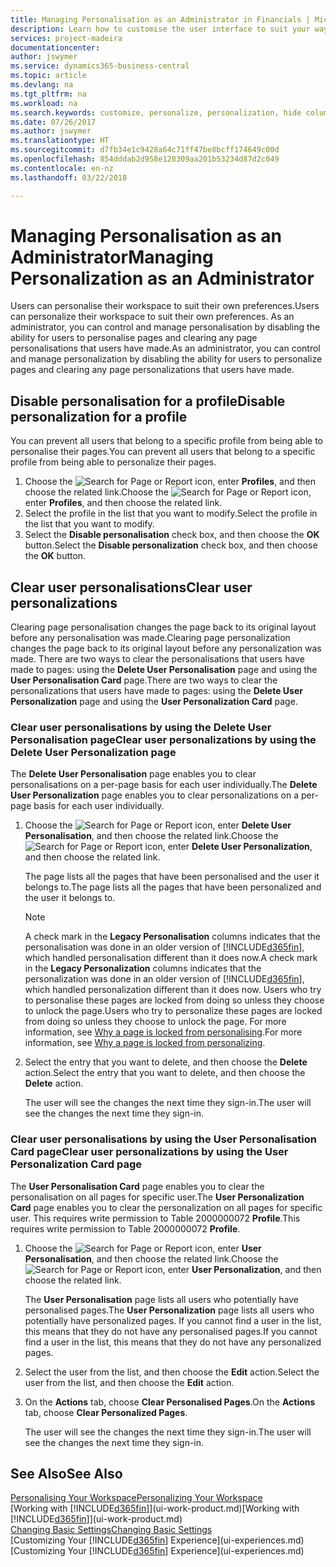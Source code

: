 ```yaml
---
title: Managing Personalisation as an Administrator in Financials | Microsoft Docs
description: Learn how to customise the user interface to suit your way of working.
services: project-madeira
documentationcenter: 
author: jswymer
ms.service: dynamics365-business-central
ms.topic: article
ms.devlang: na
ms.tgt_pltfrm: na
ms.workload: na
ms.search.keywords: customize, personalize, personalization, hide columns, remove fields, move fields
ms.date: 07/26/2017
ms.author: jswymer
ms.translationtype: HT
ms.sourcegitcommit: d7fb34e1c9428a64c71ff47be8bcff174649c00d
ms.openlocfilehash: 854dddab2d958e128309aa201b53234d87d2c049
ms.contentlocale: en-nz
ms.lasthandoff: 03/22/2018

---
```

# <a name="managing-personalization-as-an-administrator"></a><span data-ttu-id="ef995-103">Managing Personalisation as an Administrator</span><span class="sxs-lookup"><span data-stu-id="ef995-103">Managing Personalization as an Administrator</span></span>
<!--NAV in the Web client-->
<span data-ttu-id="ef995-104">Users can personalise their workspace to suit their own preferences.</span><span class="sxs-lookup"><span data-stu-id="ef995-104">Users can personalize their workspace to suit their own preferences.</span></span> <span data-ttu-id="ef995-105">As an administrator, you can control and manage personalisation by disabling the ability for users to personalise pages and clearing any page personalisations that users have made.</span><span class="sxs-lookup"><span data-stu-id="ef995-105">As an administrator, you can control and manage personalization by disabling the ability for users to personalize pages and clearing any page personalizations that users have made.</span></span>

## <a name="disable-personalization-for-a-profile"></a><span data-ttu-id="ef995-106">Disable personalisation for a profile</span><span class="sxs-lookup"><span data-stu-id="ef995-106">Disable personalization for a profile</span></span>
<span data-ttu-id="ef995-107">You can prevent all users that belong to a specific profile from being able to personalise their pages.</span><span class="sxs-lookup"><span data-stu-id="ef995-107">You can prevent all users that belong to a specific profile from being able to personalize their pages.</span></span>
1.  <span data-ttu-id="ef995-108">Choose the ![Search for Page or Report](media/ui-search/search_small.png "Search for Page or Report icon") icon, enter **Profiles**, and then choose the related link.</span><span class="sxs-lookup"><span data-stu-id="ef995-108">Choose the ![Search for Page or Report](media/ui-search/search_small.png "Search for Page or Report icon") icon, enter **Profiles**, and then choose the related link.</span></span>
2.  <span data-ttu-id="ef995-109">Select the profile in the list that you want to modify.</span><span class="sxs-lookup"><span data-stu-id="ef995-109">Select the profile in the list that you want to modify.</span></span>
3. <span data-ttu-id="ef995-110">Select the **Disable personalisation** check box, and then choose the **OK** button.</span><span class="sxs-lookup"><span data-stu-id="ef995-110">Select the **Disable personalization** check box, and then choose the **OK** button.</span></span>

## <a name="clear-user-personalizations"></a><span data-ttu-id="ef995-111">Clear user personalisations</span><span class="sxs-lookup"><span data-stu-id="ef995-111">Clear user personalizations</span></span>

<span data-ttu-id="ef995-112">Clearing page personalisation changes the page back to its original layout before any personalisation was made.</span><span class="sxs-lookup"><span data-stu-id="ef995-112">Clearing page personalization changes the page back to its original layout before any personalization was made.</span></span> <span data-ttu-id="ef995-113">There are two ways to clear the personalisations that users have made to pages: using the **Delete User Personalisation** page and using the **User Personalisation Card** page.</span><span class="sxs-lookup"><span data-stu-id="ef995-113">There are two ways to clear the personalizations that users have made to pages: using the **Delete User Personalization** page and using the **User Personalization Card** page.</span></span>

### <a name="clear-user-personalizations-by-using-the-delete-user-personalization-page"></a><span data-ttu-id="ef995-114">Clear user personalisations by using the Delete User Personalisation page</span><span class="sxs-lookup"><span data-stu-id="ef995-114">Clear user personalizations by using the Delete User Personalization page</span></span>

<span data-ttu-id="ef995-115">The **Delete User Personalisation** page enables you to clear personalisations on a per-page basis for each user individually.</span><span class="sxs-lookup"><span data-stu-id="ef995-115">The **Delete User Personalization** page enables you to clear personalizations on a per-page basis for each user individually.</span></span>

1.  <span data-ttu-id="ef995-116">Choose the ![Search for Page or Report](media/ui-search/search_small.png "Search for Page or Report icon") icon, enter **Delete User Personalisation**, and then choose the related link.</span><span class="sxs-lookup"><span data-stu-id="ef995-116">Choose the ![Search for Page or Report](media/ui-search/search_small.png "Search for Page or Report icon") icon, enter **Delete User Personalization**, and then choose the related link.</span></span>

    <span data-ttu-id="ef995-117">The page lists all the pages that have been personalised and the user it belongs to.</span><span class="sxs-lookup"><span data-stu-id="ef995-117">The page lists all the pages that have been personalized and the user it belongs to.</span></span>

    >[!NOTE]
    > <span data-ttu-id="ef995-118">A check mark in the **Legacy Personalisation** columns indicates that the personalisation was done in an older version of [!INCLUDE[d365fin](includes/d365fin_md.md)], which handled personalisation different than it does now.</span><span class="sxs-lookup"><span data-stu-id="ef995-118">A check mark in the **Legacy Personalization** columns indicates that the personalization was done in an older version of [!INCLUDE[d365fin](includes/d365fin_md.md)], which handled personalization different than it does now.</span></span> <span data-ttu-id="ef995-119">Users who try to personalise these pages are locked from doing so unless they choose to unlock the page.</span><span class="sxs-lookup"><span data-stu-id="ef995-119">Users who try to personalize these pages are locked from doing so unless they choose to unlock the page.</span></span> <span data-ttu-id="ef995-120">For more information, see [Why a page is locked from personalising](ui-personalization-locked.md).</span><span class="sxs-lookup"><span data-stu-id="ef995-120">For more information, see [Why a page is locked from personalizing](ui-personalization-locked.md).</span></span>

2. <span data-ttu-id="ef995-121">Select the entry that you want to delete, and then choose the **Delete** action.</span><span class="sxs-lookup"><span data-stu-id="ef995-121">Select the entry that you want to delete, and then choose the **Delete** action.</span></span>

    <span data-ttu-id="ef995-122">The user will see the changes the next time they sign-in.</span><span class="sxs-lookup"><span data-stu-id="ef995-122">The user will see the changes the next time they sign-in.</span></span>

### <a name="clear-user-personalizations-by-using-the-user-personalization-card-page"></a><span data-ttu-id="ef995-123">Clear user personalisations by using the User Personalisation Card page</span><span class="sxs-lookup"><span data-stu-id="ef995-123">Clear user personalizations by using the User Personalization Card page</span></span>

<span data-ttu-id="ef995-124">The **User Personalisation Card** page enables you to clear the personalisation on all pages for specific user.</span><span class="sxs-lookup"><span data-stu-id="ef995-124">The **User Personalization Card** page enables you to clear the personalization on all pages for specific user.</span></span> <span data-ttu-id="ef995-125">This requires write permission to Table 2000000072 **Profile**.</span><span class="sxs-lookup"><span data-stu-id="ef995-125">This requires write permission to Table 2000000072 **Profile**.</span></span>

1.  <span data-ttu-id="ef995-126">Choose the ![Search for Page or Report](media/ui-search/search_small.png "Search for Page or Report icon") icon, enter **User Personalisation**, and then choose the related link.</span><span class="sxs-lookup"><span data-stu-id="ef995-126">Choose the ![Search for Page or Report](media/ui-search/search_small.png "Search for Page or Report icon") icon, enter **User Personalization**, and then choose the related link.</span></span>

    <span data-ttu-id="ef995-127">The **User Personalisation** page lists all users who potentially have personalised pages.</span><span class="sxs-lookup"><span data-stu-id="ef995-127">The **User Personalization** page lists all users who potentially have personalized pages.</span></span> <span data-ttu-id="ef995-128">If you cannot find a user in the list, this means that they do not have any personalised pages.</span><span class="sxs-lookup"><span data-stu-id="ef995-128">If you cannot find a user in the list, this means that they do not have any personalized pages.</span></span>

2. <span data-ttu-id="ef995-129">Select the user from the list, and then choose the **Edit** action.</span><span class="sxs-lookup"><span data-stu-id="ef995-129">Select the user from the list, and then choose the **Edit** action.</span></span>

3.  <span data-ttu-id="ef995-130">On the **Actions** tab, choose **Clear Personalised Pages**.</span><span class="sxs-lookup"><span data-stu-id="ef995-130">On the **Actions** tab, choose **Clear Personalized Pages**.</span></span>

    <span data-ttu-id="ef995-131">The user will see the changes the next time they sign-in.</span><span class="sxs-lookup"><span data-stu-id="ef995-131">The user will see the changes the next time they sign-in.</span></span>

## <a name="see-also"></a><span data-ttu-id="ef995-132">See Also</span><span class="sxs-lookup"><span data-stu-id="ef995-132">See Also</span></span>
[<span data-ttu-id="ef995-133">Personalising Your Workspace</span><span class="sxs-lookup"><span data-stu-id="ef995-133">Personalizing Your Workspace</span></span>](ui-personalization-user.md)  
<span data-ttu-id="ef995-134">[Working with [!INCLUDE[d365fin](includes/d365fin_md.md)]](ui-work-product.md)</span><span class="sxs-lookup"><span data-stu-id="ef995-134">[Working with [!INCLUDE[d365fin](includes/d365fin_md.md)]](ui-work-product.md)</span></span>  
[<span data-ttu-id="ef995-135">Changing Basic Settings</span><span class="sxs-lookup"><span data-stu-id="ef995-135">Changing Basic Settings</span></span>](ui-change-basic-settings.md)  
<span data-ttu-id="ef995-136">[Customizing Your [!INCLUDE[d365fin](includes/d365fin_md.md)] Experience](ui-experiences.md)</span><span class="sxs-lookup"><span data-stu-id="ef995-136">[Customizing Your [!INCLUDE[d365fin](includes/d365fin_md.md)] Experience](ui-experiences.md)</span></span>  

